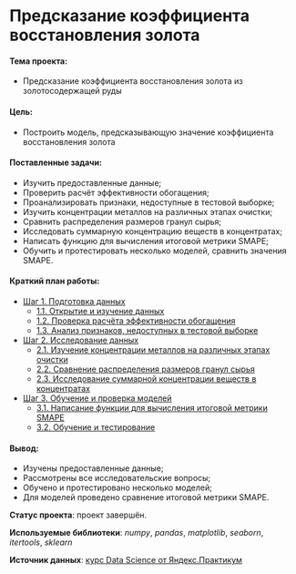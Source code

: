 # Предсказание коэффициента восстановления золота

#### Тема проекта:
- Предсказание коэффициента восстановления золота из золотосодержащей руды

#### Цель:
- Построить модель, предсказывающую значение коэффициента восстановления золота

#### Поставленные задачи:
- Изучить предоставленные данные;
- Проверить расчёт эффективности обогащения;
- Проанализировать признаки, недоступные в тестовой выборке;
- Изучить концентрации металлов на различных этапах очистки;
- Сравнить распределения размеров гранул сырья;
- Исследовать суммарную концентрацию веществ в концентратах;
- Написать функцию для вычисления итоговой метрики SMAPE;
- Обучить и протестировать несколько моделей, сравнить значения SMAPE.

#### Краткий план работы:
- [Шаг 1. Подготовка данных](#Шаг-1.-Подготовка-данных)
  - [1.1. Открытие и изучение данных](#1.1.-Открытие-и-изучение-данных)    
  - [1.2. Проверка расчёта эффективности обогащения](#1.2.-Проверка-расчёта-эффективности-обогащения)  
  - [1.3. Анализ признаков, недоступных в тестовой выборке](#1.3.-Анализ-признаков,-недоступных-в-тестовой-выборке)  
- [Шаг 2. Исследование данных](#Шаг-2.-Исследование-данных)
  - [2.1. Изучение концентрации металлов на различных этапах очистки](#2.1.-Изучение-концентрации-металлов-на-различных-этапах-очистки)
  - [2.2. Сравнение распределения размеров гранул сырья](#2.2.-Сравнение-распределения-размеров-гранул-сырья)  
  - [2.3. Исследование суммарной концентрации веществ в концентратах](#2.3.-Исследование-суммарной-концентрации-веществ-в-концентратах)  
- [Шаг 3. Обучение и проверка моделей](#Шаг-3.-Обучение-и-проверка-моделей)   
  - [3.1. Написание функции для вычисления итоговой метрики SMAPE](#3.1.-Написание-функции-для-вычисления-итоговой-метрики-SMAPE)
  - [3.2. Обучение и тестирование](#3.2.-Обучение-и-тестирование)
  
#### Вывод:
- Изучены предоставленные данные;
- Рассмотрены все исследовательские вопросы;
- Обучено и протестировано несколько моделей;
- Для моделей проведено сравнение итоговой метрики SMAPE.

**Статус проекта**: проект завершён.  

**Используемые библиотеки**: *numpy*, *pandas*, *matplotlib*, *seaborn*, *itertools*, *sklearn*  

**Источник данных**: [курс Data Science от Яндекс.Практикум](https://praktikum.yandex.ru/profile/data-scientist/)
